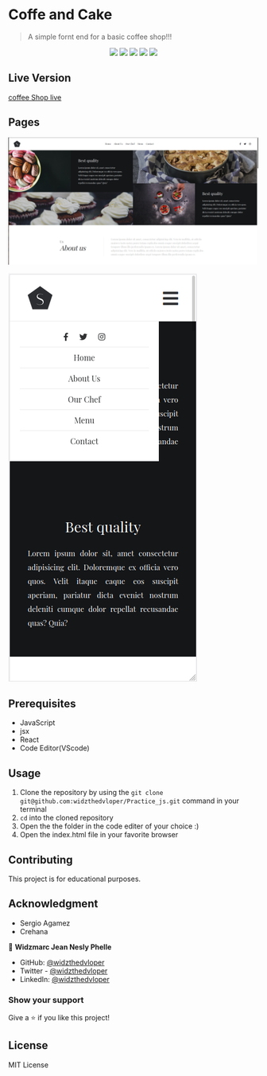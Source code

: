# Coffe and Cake

> A simple fornt end for a basic coffee shop!!!

<p align="center">
   <img src="https://img.shields.io/badge/Ubuntu-E95420?style=for-the-badge&logo=ubuntu&logoColor=white">
   <img src="https://img.shields.io/badge/GitHub-100000?style=for-the-badge&logo=github&logoColor=white">
   <img src="https://img.shields.io/badge/JavaScript-F7DF1E?style=for-the-badge&logo=javascript&logoColor=black" />
   <img src="https://img.shields.io/badge/HTML5-E34F26?style=for-the-badge&logo=html5&logoColor=white">
   <img src=" 	https://img.shields.io/badge/CSS3-1572B6?style=for-the-badge&logo=css3&logoColor=white">
   <imd src="https://img.shields.io/badge/Sass-CC6699?style=for-the-badge&logo=sass&logoColor=white">
</p>

## Live Version

[coffee Shop live](https://widzthedvloper.github.io/Practice_js/)
## Pages

![](img/desktopView.png)

![](img/movilView.png)

## Prerequisites

- JavaScript
- jsx
- React
- Code Editor(VScode)

## Usage

1. Clone the repository by using the `git clone git@github.com:widzthedvloper/Practice_js.git` command in your terminal
2. `cd` into the cloned repository
3. Open the the folder in the code editer of your choice :)
4. Open the index.html file in your favorite browser

## Contributing

This project is for educational purposes.

## Acknowledgment

- Sergio Agamez
- Crehana

👤 **Widzmarc Jean Nesly Phelle**

- GitHub: [@widzthedvloper](https://github.com/widzthedvloper)
- Twitter - [@widzthedvloper](https://twitter.com/widzthedvloper)
- LinkedIn: [@widzthedvloper](https://www.linkedin.com/in/widzmarc-jean-nesly-phelle-252a26129/)

### Show your support

Give a ⭐️ if you like this project!

## License

MIT License

